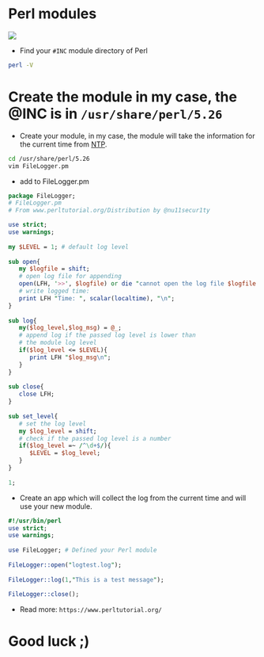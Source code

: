 # Perl modules
![](https://github.com/nu11secur1ty/Linux_Deployment_Administration_Hacks-Programing/blob/master/PERL/Modules/logo/Perl-Module.png)

- Find your `#INC` module directory of Perl
```bash
perl -V
```
# Create the module in my case, the @INC is in `/usr/share/perl/5.26`
- Create your module, in my case, the module will take the information for the current time from [NTP](https://en.wikipedia.org/wiki/Network_Time_Protocol).
```bash
cd /usr/share/perl/5.26
vim FileLogger.pm
```
- add to FileLogger.pm
```perl 
package FileLogger;
# FileLogger.pm
# From www.perltutorial.org/Distribution by @nu11secur1ty

use strict;
use warnings;
 
my $LEVEL = 1; # default log level
 
sub open{
   my $logfile = shift;
   # open log file for appending
   open(LFH, '>>', $logfile) or die "cannot open the log file $logfile: $!";
   # write logged time:
   print LFH "Time: ", scalar(localtime), "\n";
}
 
sub log{
   my($log_level,$log_msg) = @_;
   # append log if the passed log level is lower than
   # the module log level
   if($log_level <= $LEVEL){
      print LFH "$log_msg\n";
   }
}
 
sub close{
   close LFH;
}
 
sub set_level{
   # set the log level
   my $log_level = shift;
   # check if the passed log level is a number
   if($log_level =~ /^\d+$/){
      $LEVEL = $log_level;
   }
}
 
1;
```
- Create an app which will collect the log from the current time and will use your new module.
```perl
#!/usr/bin/perl
use strict;
use warnings;
 
use FileLogger; # Defined your Perl module
 
FileLogger::open("logtest.log");
 
FileLogger::log(1,"This is a test message");
 
FileLogger::close();
```

- Read more: `https://www.perltutorial.org/`
# Good luck ;)
